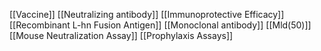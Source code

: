 [[Vaccine]]
[[Neutralizing antibody]]
[[Immunoprotective Efficacy]]
[[Recombinant L-hn Fusion Antigen]]
[[Monoclonal antibody]]
[[Mld(50)]]
[[Mouse Neutralization Assay]]
[[Prophylaxis Assays]]
